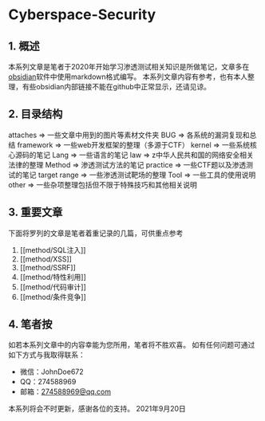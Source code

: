 # Cyberspace-Security
## 1. 概述
本系列文章是笔者于2020年开始学习渗透测试相关知识是所做笔记，文章多在[obsidian](https://obsidian.md/)软件中使用markdown格式编写。
本系列文章内容有参考，也有本人整理，有些obsidian内部链接不能在github中正常显示，还请见谅。
## 2. 目录结构
attaches => 一些文章中用到的图片等素材文件夹
BUG => 各系统的漏洞复现和总结
framework => 一些web开发框架的整理（多源于CTF）
kernel => 一些系统核心源码的笔记
Lang => 一些语言的笔记
law => z中华人民共和国的网络安全相关法律的整理
Method => 渗透测试方法的笔记
practice => 一些CTF题以及渗透测试的笔记
target range => 一些渗透测试靶场的整理
Tool => 一些工具的使用说明
other => 一些杂项整理包括但不限于特殊技巧和其他相关说明
## 3. 重要文章
下面将罗列的文章是笔者着重记录的几篇，可供重点参考
1. [[method/SQL注入]]
2. [[method/XSS]]
3. [[method/SSRF]]
4. [[method/特性利用]]
5. [[method/代码审计]]
6. [[method/条件竞争]]

## 4. 笔者按
如若本系列文章中的内容幸能为您所用，笔者将不胜欢喜。
如有任何问题可通过如下方式与我取得联系：
- 微信：JohnDoe672
- QQ：274588969
- 邮箱：274588969@qq.com


本系列将会不时更新，感谢各位的支持。
2021年9月20日